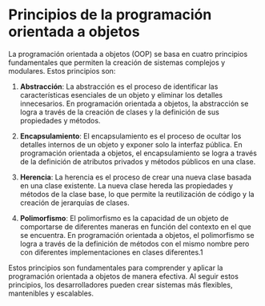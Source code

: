 # Principios de la programación orientada a objetos

La programación orientada a objetos (OOP) se basa en cuatro principios fundamentales que permiten la creación de sistemas complejos y modulares. Estos principios son:

1. **Abstracción**: La abstracción es el proceso de identificar las características esenciales de un objeto y eliminar los detalles innecesarios. En programación orientada a objetos, la abstracción se logra a través de la creación de clases y la definición de sus propiedades y métodos.

2. **Encapsulamiento**: El encapsulamiento es el proceso de ocultar los detalles internos de un objeto y exponer solo la interfaz pública. En programación orientada a objetos, el encapsulamiento se logra a través de la definición de atributos privados y métodos públicos en una clase.

3. **Herencia**: La herencia es el proceso de crear una nueva clase basada en una clase existente. La nueva clase hereda las propiedades y métodos de la clase base, lo que permite la reutilización de código y la creación de jerarquías de clases.

4. **Polimorfismo**: El polimorfismo es la capacidad de un objeto de comportarse de diferentes maneras en función del contexto en el que se encuentra. En programación orientada a objetos, el polimorfismo se logra a través de la definición de métodos con el mismo nombre pero con diferentes implementaciones en clases diferentes.1

Estos principios son fundamentales para comprender y aplicar la programación orientada a objetos de manera efectiva. Al seguir estos principios, los desarrolladores pueden crear sistemas más flexibles, mantenibles y escalables.
